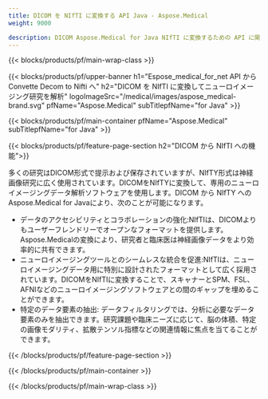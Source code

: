 ```yaml
---
title: DICOM を NIfTI に変換する API Java - Aspose.Medical
weight: 9000

description: DICOM Aspose.Medical for Java NIfTI に変換するための API に関する情報
---
```


{{< blocks/products/pf/main-wrap-class >}}

{{< blocks/products/pf/upper-banner h1="Espose_medical_for_net API から Convette Decom to Nifti へ" h2="DICOM を NIfTI に変換してニューロイメージング研究を解析" logoImageSrc="/medical/images/aspose_medical-brand.svg" pfName="Aspose.Medical" subTitlepfName="for Java" >}}

{{< blocks/products/pf/main-container pfName="Aspose.Medical" subTitlepfName="for Java" >}}

{{< blocks/products/pf/feature-page-section h2="DICOM から NIfTI への機能">}}

<p>多くの研究はDICOM形式で提示および保存されていますが、NIfTY形式は神経画像研究に広く使用されています。DICOMをNIfTYに変換して、専用のニューロイメージングデータ解析ソフトウェアを使用します。DICOM から NIfTY へのAspose.Medical for Javaにより、次のことが可能になります。</p>

<ul>
<li>データのアクセシビリティとコラボレーションの強化:NIfTIは、DICOMよりもユーザーフレンドリーでオープンなフォーマットを提供します。Aspose.Medicalの変換により、研究者と臨床医は神経画像データをより効率的に共有できます。</li>
<li>ニューロイメージングツールとのシームレスな統合を促進:NIfTIは、ニューロイメージングデータ用に特別に設計されたフォーマットとして広く採用されています。DICOMをNIfTIに変換することで、スキャナーとSPM、FSL、AFNIなどのニューロイメージングソフトウェアとの間のギャップを埋めることができます。</li>
<li>特定のデータ要素の抽出: データフィルタリングでは、分析に必要なデータ要素のみを抽出できます。研究課題や臨床ニーズに応じて、脳の体積、特定の画像モダリティ、拡散テンソル指標などの関連情報に焦点を当てることができます。</li>
</ul>

{{< /blocks/products/pf/feature-page-section >}}

{{< /blocks/products/pf/main-container >}}

{{< /blocks/products/pf/main-wrap-class >}}